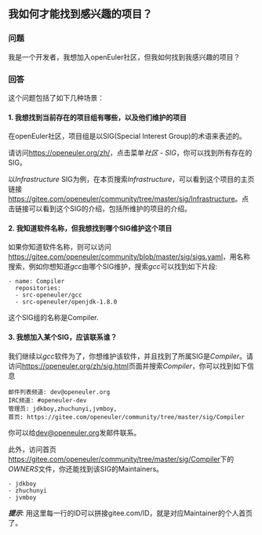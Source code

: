 ## 我如何才能找到感兴趣的项目？

### 问题

我是一个开发者，我想加入openEuler社区，但我如何找到我感兴趣的项目？

### 回答

这个问题包括了如下几种场景：

#### 1. 我想找到当前存在的项目组有哪些，以及他们维护的项目

在openEuler社区，项目组是以SIG(Special Interest Group)的术语来表述的。

请访问<https://openeuler.org/zh/>，点击菜单*社区* - *SIG*，你可以找到所有存在的SIG。

以*Infrastructure* SIG为例，在本页搜索*Infrastructure*，可以看到这个项目的主页链接 <https://gitee.com/openeuler/community/tree/master/sig/Infrastructure>。点击链接可以看到这个SIG的介绍，包括所维护的项目的介绍。

#### 2. 我知道软件名称，但我想找到哪个SIG维护这个项目

如果你知道软件名称，则可以访问<https://gitee.com/openeuler/community/blob/master/sig/sigs.yaml>，用名称搜索，例如你想知道*gcc*由哪个SIG维护，搜索*gcc*可以找到如下片段: 

```
- name: Compiler
  repositories:
  - src-openeuler/gcc
  - src-openeuler/openjdk-1.8.0
```

这个SIG组的名称是Compiler.

#### 3. 我想加入某个SIG，应该联系谁？

我们继续以*gcc*软件为了，你想维护该软件，并且找到了所属SIG是*Compiler*。请访问<https://openeuler.org/zh/sig.html>页面并搜索*Compiler*，你可以找到如下信息

```
邮件列表频道: dev@openeuler.org
IRC频道: #openeuler-dev
管理员: jdkboy,zhuchunyi,jvmboy,
首页: https://gitee.com/openeuler/community/tree/master/sig/Compiler

```

你可以给<dev@openeuler.org>发邮件联系。

此外，访问首页<https://gitee.com/openeuler/community/tree/master/sig/Compiler>下的*OWNERS*文件，你还能找到该SIG的Maintainers。

```
- jdkboy
- zhuchunyi
- jvmboy

```

***提示***: 用这里每一行的ID可以拼接gitee.com/ID，就是对应Maintainer的个人首页了。

